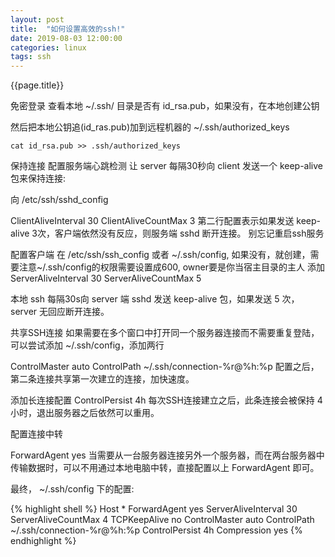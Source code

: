 ```yaml
---
layout: post
title:  "如何设置高效的ssh!"
date: 2019-08-03 12:00:00
categories: linux
tags: ssh
---
```

{{page.title}}

免密登录
查看本地 ~/.ssh/ 目录是否有 id_rsa.pub，如果没有，在本地创建公钥

然后把本地公钥追(id_ras.pub)加到远程机器的 ~/.ssh/authorized_keys
```shell script
cat id_rsa.pub >> .ssh/authorized_keys 
```
保持连接
配置服务端心跳检测
让 server 每隔30秒向 client 发送一个 keep-alive 包来保持连接:

向 /etc/ssh/sshd_config

ClientAliveInterval 30
ClientAliveCountMax 3
第二行配置表示如果发送 keep-alive 3次，客户端依然没有反应，则服务端 sshd 断开连接。
别忘记重启ssh服务

配置客户端
在 /etc/ssh/ssh_config 或者 ~/.ssh/config, 如果没有，就创建，需要注意~/.ssh/config的权限需要设置成600, owner要是你当宿主目录的主人
添加
ServerAliveInterval 30
ServerAliveCountMax 5

本地 ssh 每隔30s向 server 端 sshd 发送 keep-alive 包，如果发送 5 次，server 无回应断开连接。

共享SSH连接
如果需要在多个窗口中打开同一个服务器连接而不需要重复登陆，可以尝试添加 ~/.ssh/config，添加两行

ControlMaster auto
ControlPath ~/.ssh/connection-%r@%h:%p
配置之后，第二条连接共享第一次建立的连接，加快速度。

添加长连接配置
ControlPersist 4h
每次SSH连接建立之后，此条连接会被保持 4小时，退出服务器之后依然可以重用。

配置连接中转

ForwardAgent yes
当需要从一台服务器连接另外一个服务器，而在两台服务器中传输数据时，可以不用通过本地电脑中转，直接配置以上 ForwardAgent 即可。

最终， ~/.ssh/config 下的配置:

{% highlight shell %}
Host *
	ForwardAgent yes
	ServerAliveInterval 30
	ServerAliveCountMax 4
	TCPKeepAlive no
	ControlMaster auto
	ControlPath ~/.ssh/connection-%r@%h:%p
	ControlPersist 4h
	Compression yes
{% endhighlight %}
